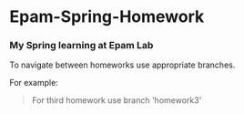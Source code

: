 # Epam-Spring-Homework
### My Spring learning at Epam Lab
To navigate between homeworks use appropriate branches.

For example:
>For third homework use branch 'homework3'
